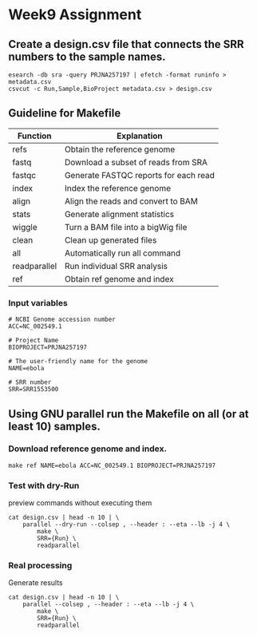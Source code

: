 # Week9 Assignment
## Create a design.csv file that connects the SRR numbers to the sample names.
```
esearch -db sra -query PRJNA257197 | efetch -format runinfo > metadata.csv
csvcut -c Run,Sample,BioProject metadata.csv > design.csv
```
## Guideline for Makefile
| Function | Explanation |
|--------|------|
| refs | Obtain the reference genome |
| fastq | Download a subset of reads from SRA |
| fastqc | Generate FASTQC reports for each read |
| index | Index the reference genome |
| align | Align the reads and convert to BAM |
| stats | Generate alignment statistics | 
| wiggle | Turn a BAM file into a bigWig file |
| clean | Clean up generated files | 
| all | Automatically run all command |
| readparallel | Run individual SRR analysis |
| ref | Obtain ref genome and index |

### Input variables
```
# NCBI Genome accession number  
ACC=NC_002549.1

# Project Name
BIOPROJECT=PRJNA257197

# The user-friendly name for the genome
NAME=ebola

# SRR number
SRR=SRR1553500
```

## Using GNU parallel run the Makefile on all (or at least 10) samples.
### Download reference genome and index.
```
make ref NAME=ebola ACC=NC_002549.1 BIOPROJECT=PRJNA257197
```
### Test with dry-Run
preview commands without executing them
```
cat design.csv | head -n 10 | \
    parallel --dry-run --colsep , --header : --eta --lb -j 4 \
        make \
        SRR={Run} \
        readparallel
```
### Real processing
Generate results
```
cat design.csv | head -n 10 | \
    parallel --colsep , --header : --eta --lb -j 4 \
        make \
        SRR={Run} \
        readparallel
```


